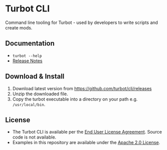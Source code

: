 # Turbot CLI

Command line tooling for Turbot - used by developers to write scripts and
create mods.

## Documentation

* `turbot --help`
* [Release Notes](https://turbot.com/v5/docs/releases/cli)

## Download & Install

1. Download latest version from https://github.com/turbot/cli/releases
2. Unzip the downloaded file.
3. Copy the turbot executable into a directory on your path e.g. `/usr/local/bin`.

## License

* The Turbot CLI is available per the [End User License Agreement](./EULA.md). Source code is not available.
* Examples in this repository are available under the [Apache 2.0 License](./LICENSE).
